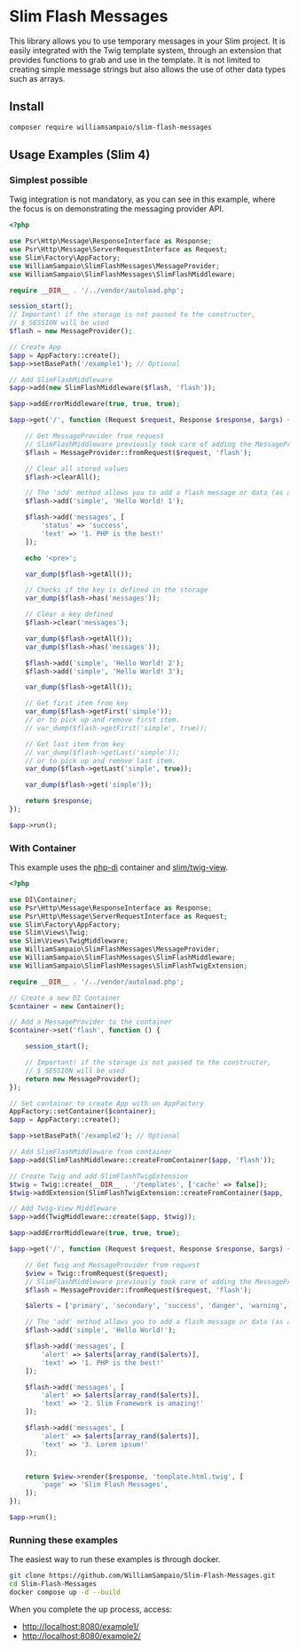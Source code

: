 # Slim Flash Messages

This library allows you to use temporary messages in your Slim project. It is easily integrated with the Twig template system, through an extension that provides functions to grab and use in the template. It is not limited to creating simple message strings but also allows the use of other data types such as arrays.

## Install

```bash
composer require williamsampaio/slim-flash-messages
```

## Usage Examples (Slim 4)

### Simplest possible

Twig integration is not mandatory, as you can see in this example, where the focus is on demonstrating the messaging provider API.

```php
<?php

use Psr\Http\Message\ResponseInterface as Response;
use Psr\Http\Message\ServerRequestInterface as Request;
use Slim\Factory\AppFactory;
use WilliamSampaio\SlimFlashMessages\MessageProvider;
use WilliamSampaio\SlimFlashMessages\SlimFlashMiddleware;

require __DIR__ . '/../vendor/autoload.php';

session_start();
// Important! if the storage is not passed to the constructor, 
// $_SESSION will be used
$flash = new MessageProvider();

// Create App
$app = AppFactory::create();
$app->setBasePath('/example1'); // Optional

// Add SlimFlashMiddleware
$app->add(new SlimFlashMiddleware($flash, 'flash'));

$app->addErrorMiddleware(true, true, true);

$app->get('/', function (Request $request, Response $response, $args) {

    // Get MessageProvider from request
    // SlimFlashMiddleware previously took care of adding the MessageProvider to the request
    $flash = MessageProvider::fromRequest($request, 'flash');

    // Clear all stored values
    $flash->clearAll();

    // The 'add' method allows you to add a flash message or data (as an array, if you prefer!)
    $flash->add('simple', 'Hello World! 1');

    $flash->add('messages', [
        'status' => 'success',
        'text' => '1. PHP is the best!'
    ]);

    echo '<pre>';

    var_dump($flash->getAll());

    // Checks if the key is defined in the storage
    var_dump($flash->has('messages'));

    // Clear a key defined
    $flash->clear('messages');

    var_dump($flash->getAll());
    var_dump($flash->has('messages'));

    $flash->add('simple', 'Hello World! 2');
    $flash->add('simple', 'Hello World! 3');

    var_dump($flash->getAll());

    // Get first item from key
    var_dump($flash->getFirst('simple'));
    // or to pick up and remove first item.
    // var_dump($flash->getFirst('simple', true));

    // Get last item from key
    // var_dump($flash->getLast('simple'));
    // or to pick up and remove last item.
    var_dump($flash->getLast('simple', true));

    var_dump($flash->get('simple'));

    return $response;
});

$app->run();

```

### With Container

This example uses the [php-di](https://php-di.org/doc/getting-started.html) container and [slim/twig-view](https://www.slimframework.com/docs/v4/features/twig-view.html).

```php
<?php

use DI\Container;
use Psr\Http\Message\ResponseInterface as Response;
use Psr\Http\Message\ServerRequestInterface as Request;
use Slim\Factory\AppFactory;
use Slim\Views\Twig;
use Slim\Views\TwigMiddleware;
use WilliamSampaio\SlimFlashMessages\MessageProvider;
use WilliamSampaio\SlimFlashMessages\SlimFlashMiddleware;
use WilliamSampaio\SlimFlashMessages\SlimFlashTwigExtension;

require __DIR__ . '/../vendor/autoload.php';

// Create a new DI Container
$container = new Container();

// Add a MessageProvider to the container
$container->set('flash', function () {

    session_start();

    // Important! if the storage is not passed to the constructor, 
    // $_SESSION will be used
    return new MessageProvider();
});

// Set container to create App with on AppFactory
AppFactory::setContainer($container);
$app = AppFactory::create();

$app->setBasePath('/example2'); // Optional

// Add SlimFlashMiddleware from container
$app->add(SlimFlashMiddleware::createFromContainer($app, 'flash'));

// Create Twig and add SlimFlashTwigExtension
$twig = Twig::create(__DIR__ . '/templates', ['cache' => false]);
$twig->addExtension(SlimFlashTwigExtension::createFromContainer($app, 'flash'));

// Add Twig-View Middleware
$app->add(TwigMiddleware::create($app, $twig));

$app->addErrorMiddleware(true, true, true);

$app->get('/', function (Request $request, Response $response, $args) {

    // Get Twig and MessageProvider from request
    $view = Twig::fromRequest($request);
    // SlimFlashMiddleware previously took care of adding the MessageProvider to the request
    $flash = MessageProvider::fromRequest($request, 'flash');

    $alerts = ['primary', 'secondary', 'success', 'danger', 'warning', 'info', 'light', 'dark'];

    // The 'add' method allows you to add a flash message or data (as an array, if you prefer!)
    $flash->add('simple', 'Hello World!');

    $flash->add('messages', [
        'alert' => $alerts[array_rand($alerts)],
        'text' => '1. PHP is the best!'
    ]);

    $flash->add('messages', [
        'alert' => $alerts[array_rand($alerts)],
        'text' => '2. Slim Framework is amazing!'
    ]);

    $flash->add('messages', [
        'alert' => $alerts[array_rand($alerts)],
        'text' => '3. Lorem ipsum!'
    ]);


    return $view->render($response, 'template.html.twig', [
        'page' => 'Slim Flash Messages',
    ]);
});

$app->run();

```

### Running these examples

The easiest way to run these examples is through docker.

```bash
git clone https://github.com/WilliamSampaio/Slim-Flash-Messages.git
cd Slim-Flash-Messages
docker compose up -d --build
```

When you complete the up process, access:

- [http://localhost:8080/example1/](http://localhost:8080/example1/)
- [http://localhost:8080/example2/](http://localhost:8080/example2/)
